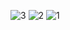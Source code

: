 ![3](https://github.com/user-attachments/assets/4244224a-5f66-4d43-983c-8e3249132b64)
![2](https://github.com/user-attachments/assets/0fcf14c2-fd74-4a6a-ac76-93c0f2c31c41)
![1](https://github.com/user-attachments/assets/8ec0f8e0-9bbf-47ab-86a3-1dade008dfe6)
